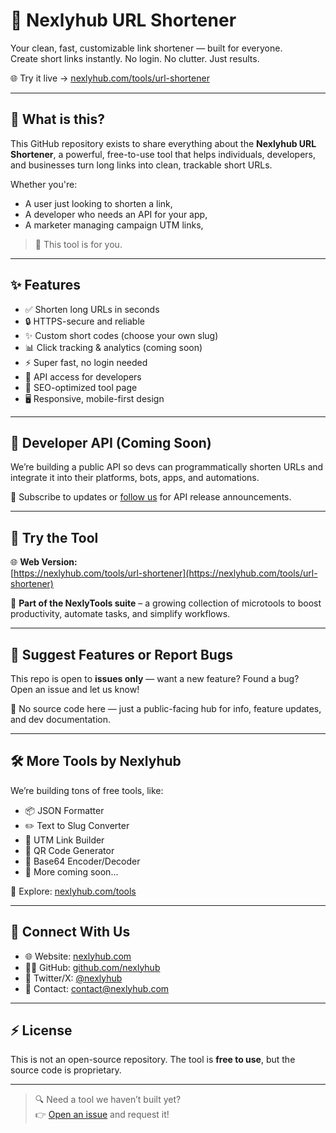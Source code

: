 # 🔗 Nexlyhub URL Shortener

Your clean, fast, customizable link shortener — built for everyone.  
Create short links instantly. No login. No clutter. Just results.

🌐 Try it live → [nexlyhub.com/tools/url-shortener](https://nexlyhub.com/tools/url-shortener)

---

## 🚀 What is this?

This GitHub repository exists to share everything about the **Nexlyhub URL Shortener**, a powerful, free-to-use tool that helps individuals, developers, and businesses turn long links into clean, trackable short URLs.

Whether you're:
- A user just looking to shorten a link,
- A developer who needs an API for your app,
- A marketer managing campaign UTM links,

> 🔗 This tool is for you.

---

## ✨ Features

- ✅ Shorten long URLs in seconds
- 🔒 HTTPS-secure and reliable
- ✨ Custom short codes (choose your own slug)
- 📊 Click tracking & analytics (coming soon)
- ⚡ Super fast, no login needed
- 🔌 API access for developers
- 🧠 SEO-optimized tool page
- 🖥️ Responsive, mobile-first design

---

## 🔧 Developer API (Coming Soon)

We’re building a public API so devs can programmatically shorten URLs and integrate it into their platforms, bots, apps, and automations.

📢 Subscribe to updates or [follow us](https://github.com/Nexlyhub) for API release announcements.

---

## 📌 Try the Tool

🌐 **Web Version:**  
[https://nexlyhub.com/tools/url-shortener](https://nexlyhub.com/tools/url-shortener)

🧩 **Part of the NexlyTools suite** – a growing collection of microtools to boost productivity, automate tasks, and simplify workflows.

---

## 💬 Suggest Features or Report Bugs

This repo is open to **issues only** — want a new feature? Found a bug?  
Open an issue and let us know!

🔧 No source code here — just a public-facing hub for info, feature updates, and dev documentation.

---

## 🛠️ More Tools by Nexlyhub

We’re building tons of free tools, like:

- 📦 JSON Formatter  
- ✏️ Text to Slug Converter  
- 🧪 UTM Link Builder  
- 📇 QR Code Generator  
- 🔐 Base64 Encoder/Decoder  
- 🤖 More coming soon...

🔗 Explore: [nexlyhub.com/tools](https://nexlyhub.com/tools)

---

## 👥 Connect With Us

- 🌐 Website: [nexlyhub.com](https://nexlyhub.com)  
- 🧑‍💻 GitHub: [github.com/nexlyhub](https://github.com/nexlyhub)  
- 📣 Twitter/X: [@nexlyhub](https://x.com/nexlyhub)  
- 📧 Contact: contact@nexlyhub.com

---

## ⚡ License

This is not an open-source repository. The tool is **free to use**, but the source code is proprietary.

---

> 🔍 Need a tool we haven’t built yet?  
> 👉 [Open an issue](https://github.com/nexlyhub/url-shortener/issues) and request it!
